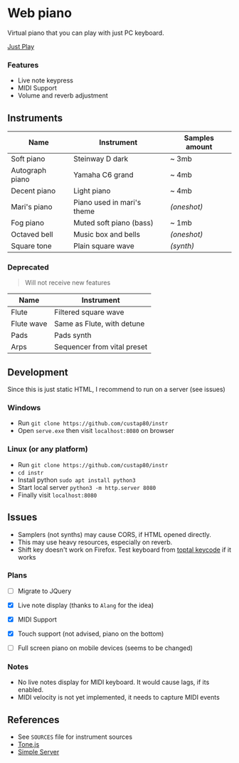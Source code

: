# Web piano
Virtual piano that you can play with just PC keyboard.

[Just Play](https://custap80.github.io/instr)

### Features
- Live note keypress
- MIDI Support
- Volume and reverb adjustment


## Instruments

|Name|Instrument|Samples amount|
|--|--|--|
|Soft piano|Steinway D dark|~ 3mb|
|Autograph piano|Yamaha C6 grand|~ 4mb|
|Decent piano|Light piano|~ 4mb|
|Mari's piano|Piano used in mari's theme|_(oneshot)_|
|Fog piano|Muted soft piano (bass)|~ 1mb|
|Octaved bell|Music box and bells|_(oneshot)_|
|Square tone|Plain square wave|_(synth)_|

### Deprecated
> Will not receive new features

|Name|Instrument|
|--|--|
|Flute|Filtered square wave|
|Flute wave|Same as Flute, with detune|
|Pads|Pads synth|
|Arps|Sequencer from vital preset|


## Development
Since this is just static HTML, I recommend to run on a server (see issues)

### Windows
- Run `git clone https://github.com/custap80/instr`
- Open `serve.exe` then visit `localhost:8080` on browser

### Linux (or any platform)
- Run `git clone https://github.com/custap80/instr`
- `cd instr`
- Install python `sudo apt install python3`
- Start local server `python3 -m http.server 8080`
- Finally visit `localhost:8080`


## Issues
- Samplers (not synths) may cause CORS, if HTML opened directly.
- This may use heavy resources, especially on reverb.
- Shift key doesn't work on Firefox. Test keyboard from [toptal keycode](https://www.toptal.com/developers/keycode) if it works


### Plans
- [ ] Migrate to JQuery
- [x] Live note display (thanks to `Alang` for the idea)
- [x] MIDI Support
- [x] Touch support (not advised, piano on the bottom)
- [ ] Full screen piano on mobile devices (seems to be changed)


### Notes
- No live notes display for MIDI keyboard. It would cause lags, if its enabled.
- MIDI velocity is not yet implemented, it needs to capture MIDI events


## References
- See `SOURCES` file for instrument sources
- [Tone.js](https://github.com/Tonejs/Tone.js)
- [Simple Server](https://github.com/syntaqx/serve)
